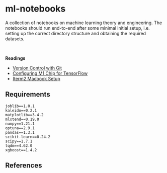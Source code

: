 # ml-notebooks

A collection of notebooks on machine learning theory and engineering. The notebooks should run end-to-end after some minimal initial setup, i.e. setting up the correct directory structure and obtaining the required datasets. 

<br>

**Readings**
* [Version Control with Git](https://swcarpentry.github.io/git-novice/index.html)
* [Configuring M1 Chip for TensorFlow](https://github.com/mrdbourke/m1-machine-learning-test)
* [Iterm2 Macbook Setup](https://www.youtube.com/watch?v=0MiGnwPdNGE)



## Requirements

```
joblib==1.0.1
kaleido==0.2.1
matplotlib==3.4.2
mlxtend==0.19.0
numpy==1.21.1
optuna==2.9.1
pandas==1.3.1
scikit-learn==0.24.2
scipy==1.7.1
tqdm==4.62.0
xgboost==1.4.2
```


## References 

```{bibliography}
```